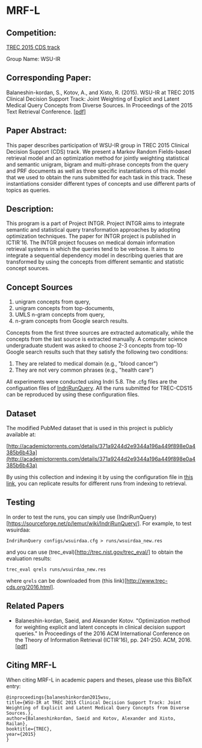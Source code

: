 # MRF-L

## Competition:
[TREC 2015 CDS track](http://www.trec-cds.org/2015.html)

Group Name: WSU-IR 

## Corresponding Paper:
Balaneshin-kordan, S., Kotov, A., and Xisto, R. (2015). WSU-IR at TREC 2015 Clinical Decision Support
Track: Joint Weighting of Explicit and Latent Medical Query Concepts from Diverse Sources. In Proceedings
of the 2015 Text Retrieval Conference. [\[pdf\]](http://trec.nist.gov/pubs/trec24/papers/wsu_ir-CL.pdf)

## Paper Abstract:
This paper describes participation of WSU-IR group in TREC
2015 Clinical Decision Support (CDS) track. We present a Markov Random
Fields-based retrieval model and an optimization method for jointly
weighting statistical and semantic unigram, bigram and multi-phrase
concepts from the query and PRF documents as well as three specific
instantiations of this model that we used to obtain the runs submitted
for each task in this track. These instantiations consider different types
of concepts and use different parts of topics as queries.

## Description:
This program is a part of Project INTGR. Project INTGR aims to integrate semantic and statistical query transformation approaches by adopting optimization techniques. The paper for INTGR project is published in ICTIR\`16.
The INTGR project focuses on medical domain information retrieval systems in which the queries tend to be verbose. It aims to integrate a sequential dependency model in describing queries that are transformed by using the concepts from different semantic and statistic concept sources.

## Concept Sources
1. unigram concepts from query,
2. unigram concepts from top-documents,
3. UMLS n-gram concepts from query,
4. n-gram concepts from Google search results.

Concepts from the first three sources are extracted automatically, while the concepts from the last source is extracted manually. A computer science undergraduate student was asked to choose 2-3 concepts from top-10 Google search results such that they satisfy the following two conditions: 

1. They are related to medical domain (e.g., "blood cancer")
2. They are not very common phrases (e.g., "health care")

All experiments were conducted using Indri 5.8. The .cfg files are the configuation files of [IndriRunQuery](http://sourceforge.net/p/lemur/wiki/IndriRunQuery/). All the runs submitted for TREC-CDS15 can be reproduced by using these configuration files.

## Dataset
The modified PubMed dataset that is used in this project is publicly available at:

[http://academictorrents.com/details/371a9244d2e9344a196a449f898e0a4385b6b43a](http://academictorrents.com/details/371a9244d2e9344a196a449f898e0a4385b6b43a)

By using this collection and indexing it by using the configuration file in [this link](https://github.com/teanalab/MRF-L/tree/master/index), you can replicate results for different runs from indexing to retrieval. 

## Testing
In order to test the runs, you can simply use (IndriRunQuery)[https://sourceforge.net/p/lemur/wiki/IndriRunQuery/]. For example, to test wsuirdaa:

`IndriRunQuery configs/wsuirdaa.cfg > runs/wsuirdaa_new.res`

and you can use (trec_eval)[http://trec.nist.gov/trec_eval/] to obtain the evaluation results:

`trec_eval qrels runs/wsuirdaa_new.res`

where `qrels` can be downloaded from (this link)[http://www.trec-cds.org/2016.html].

## Related Papers
- Balaneshin-kordan, Saeid, and Alexander Kotov. "Optimization method for weighting explicit and latent concepts in clinical decision support queries." In Proceedings of the 2016 ACM International Conference on the Theory of Information Retrieval (ICTIR'16), pp. 241-250. ACM, 2016. [\[pdf\]](http://www.cs.wayne.edu/kotov/docs/balaneshinkordan-ictir16-full.pdf)

## Citing MRF-L

When citing MRF-L in academic papers and theses, please use this BibTeX entry:

    @inproceedings{balaneshinkordan2015wsu,
    title={WSU-IR at TREC 2015 Clinical Decision Support Track: Joint Weighting of Explicit and Latent Medical Query Concepts from Diverse Sources.},
    author={Balaneshinkordan, Saeid and Kotov, Alexander and Xisto, Railan},
    booktitle={TREC},
    year={2015}
    }
